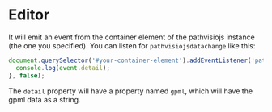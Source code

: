 # Editor

It will emit an event from the container element of the pathvisiojs instance (the one you specified). You can listen for ```pathvisiojsdatachange``` like this:

```js
document.querySelector('#your-container-element').addEventListener('pathvisiojsdatachange', function (event) {
  console.log(event.detail);
}, false);
```

The ```detail``` property will have a property named ```gpml```, which will have the gpml data as a string.
